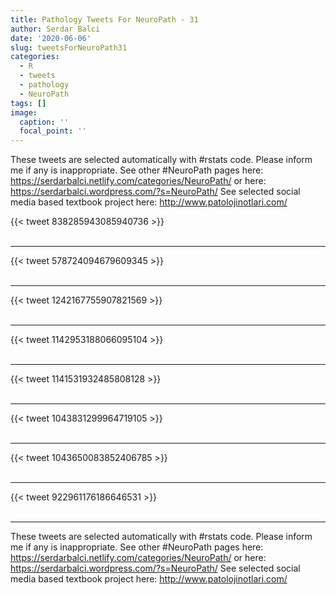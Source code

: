 ```yaml
---
title: Pathology Tweets For NeuroPath - 31
author: Serdar Balci
date: '2020-06-06'
slug: tweetsForNeuroPath31
categories:
  - R
  - tweets
  - pathology
  - NeuroPath
tags: []
image:
  caption: ''
  focal_point: ''
---
```



These tweets are selected automatically with #rstats code. Please inform me if any is inappropriate.
See other #NeuroPath pages here: https://serdarbalci.netlify.com/categories/NeuroPath/  or here: https://serdarbalci.wordpress.com/?s=NeuroPath/ 
See selected social media based textbook project here: http://www.patolojinotlari.com/

{{< tweet 838285943085940736 >}}
<br>
<br>
<hr>
{{< tweet 578724094679609345 >}}
<br>
<br>
<hr>
{{< tweet 1242167755907821569 >}}
<br>
<br>
<hr>
{{< tweet 1142953188066095104 >}}
<br>
<br>
<hr>
{{< tweet 1141531932485808128 >}}
<br>
<br>
<hr>
{{< tweet 1043831299964719105 >}}
<br>
<br>
<hr>
{{< tweet 1043650083852406785 >}}
<br>
<br>
<hr>
{{< tweet 922961176186646531 >}}
<br>
<br>
<hr>


These tweets are selected automatically with #rstats code. Please inform me if any is inappropriate.
See other #NeuroPath pages here: https://serdarbalci.netlify.com/categories/NeuroPath/  or here: https://serdarbalci.wordpress.com/?s=NeuroPath/ 
See selected social media based textbook project here: http://www.patolojinotlari.com/
